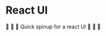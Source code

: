 # React UI
:construction_worker: :construction_worker: :construction_worker: Quick spinup for a react UI :construction_worker: :construction_worker: :construction_worker:

